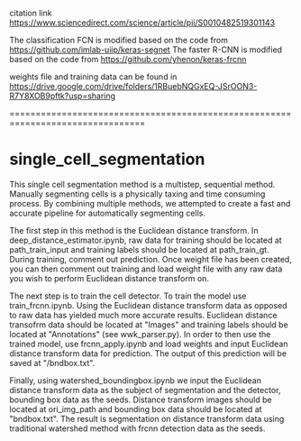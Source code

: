 citation link
https://www.sciencedirect.com/science/article/pii/S0010482519301143

The classification FCN is modified based on the code from  https://github.com/imlab-uiip/keras-segnet
The faster R-CNN is modified based on the code from  https://github.com/yhenon/keras-frcnn

weights file and training data can be found in https://drive.google.com/drive/folders/1RBuebNQGxEQ-JSrOON3-R7Y8XOB9pftk?usp=sharing

================================================================================
# single_cell_segmentation

This single cell segmentation method is a multistep, sequential method.
Manually segmenting cells is a physically taxing and time consuming process.
By combining multiple methods, we attempted to create a fast and accurate pipeline for automatically segmenting cells.


The first step in this method is the Euclidean distance transform. In deep_distance_estimator.ipynb, raw data for training should be located at path_train_input and training labels should be located at path_train_gt. During training, comment out prediction. Once weight file has been created, you can then comment out training and load weight file with any raw data you wish to perform Euclidean distance transform on.


The next step is to train the cell detector. To train the model use train_frcnn.ipynb. Using the Euclidean distance transform data as opposed to raw data has yielded much more accurate results. Euclidean distance transofrm data should be located at "Images" and training labels should be located at "Annotations" (see wwk_parser.py). In order to then use the trained model, use frcnn_apply.ipynb and load weights and input Euclidean distance transform data for prediction. The output of this prediction will be saved at "/bndbox.txt".


Finally, using watershed_boundingbox.ipynb we input the Euclidean distance transform data as the subject of segmentation and the detector, bounding box data as the seeds. Distance transform images should be located at ori_img_path and bounding box data should be located at "bndbox.txt". The result is segmentation on distance transform data using traditional watershed method with frcnn detection data as the seeds.
